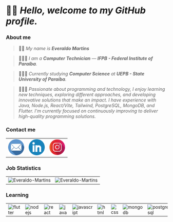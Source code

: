 # 👋🏽 *Hello, welcome to my GitHub profile.*

### About me

> 🧑🏾 _My name is **Everaldo Martins**_

> 👨🏽‍🎓 *I am a **Computer Technician** — **IFPB - Federal Institute of Paraíba**.*

> 👨🏽‍💻 *Currently studying **Computer Science** at **UEPB - State University of Paraíba**.*

> 👨🏽‍💼 *Passionate about programming and technology, I enjoy learning new techniques, exploring different approaches, and developing innovative solutions that make an impact. I have experience with Java, Node.js, React/Vite, Tailwind, PostgreSQL, MongoDB, and Flutter. I'm currently focused on continuously improving to deliver high-quality programming solutions.*


### Contact me

<table>    
    <tr>    
        <td>
            <a href="mailto:everaldoinfortecnico@gmail.com" target="_blank">
                <img height=50 src="./assets/images/email.png" alt="Contato" />
            </a> 
        </td>
        <td>
            <a href="https://www.linkedin.com/in/everaldomartins" target="_blank">
                <img height=50 src="./assets/images/linkedin.png" alt="Linkedin" />
            </a>
        </td>
        <td>
            <a href="https://www.instagram.com/dev_emartins" target="_blank">
                <img height=50 src="./assets/images/instagram.png" alt="Instagran" />
            </a>
        </td>
    </tr>
</table>

### Job Statistics

<table style="width: 100%;">
    <tr>
        <td>
            <img src="https://github-readme-stats.vercel.app/api?username=dev-emartins&show_icons=true&theme=transparent&hide_border=true" alt="Everaldo-Martins" /> 
        </td>
        <td>
            <img src="https://github-readme-stats.vercel.app/api/top-langs/?username=dev-emartins&layout=donut&theme=transparent&hide_border=true" alt="Everaldo-Martins" />
        </td>
    </tr>
</table>

### Learning

<table>
    <tr>
        <td width=60>
            <img height="35" alt="flutter" src="https://cdn.jsdelivr.net/gh/devicons/devicon@latest/icons/flutter/flutter-original.svg"/>               
        </td>
        <td width=60>
            <img height="35" alt="nodejs" src="https://cdn.jsdelivr.net/gh/devicons/devicon@latest/icons/nodejs/nodejs-original.svg"/>
        </td>
        <td width=60>
            <img height="35" alt="react" src="https://cdn.jsdelivr.net/gh/devicons/devicon@latest/icons/react/react-original.svg"/>
        </td>
        <td width=60>
            <img height="35" alt="java" src="https://cdn.jsdelivr.net/gh/devicons/devicon@latest/icons/java/java-original-wordmark.svg"/>
        </td>
        <td width=60>
            <img height="35" alt="javascript" src="https://cdn.jsdelivr.net/gh/devicons/devicon@latest/icons/javascript/javascript-original.svg"/>
        </td>
        <td width=60>
            <img height="35" alt="html" src="https://cdn.jsdelivr.net/gh/devicons/devicon@latest/icons/html5/html5-original.svg"/>
        </td>
        <td width=60>
            <img height="35" alt="css" src="https://cdn.jsdelivr.net/gh/devicons/devicon@latest/icons/css3/css3-original.svg"/>
        </td>
        <td width=60>
            <img height="35" alt="mongodb" src="https://cdn.jsdelivr.net/gh/devicons/devicon@latest/icons/mongodb/mongodb-original-wordmark.svg"/>
        </td>
        <td width=60>
            <img height="35" alt="postgresql" src="https://cdn.jsdelivr.net/gh/devicons/devicon@latest/icons/postgresql/postgresql-original-wordmark.svg"/>
        </td>
    </tr>
</table>